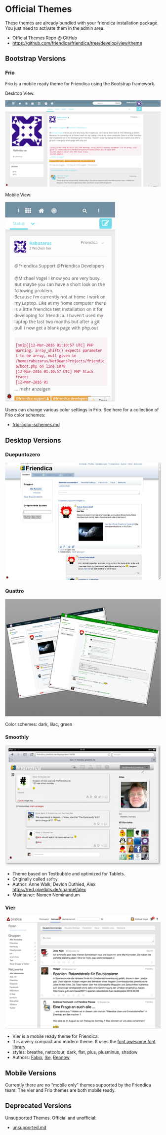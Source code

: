 # Official Themes

These themes are already bundled with your friendica installation package. You just need to activate them in the admin area.

* Official Themes Repo @ GitHub
* https://github.com/friendica/friendica/tree/develop/view/theme

## Bootstrap Versions

### Frio

Frio is a mobile ready theme for Friendica using the Bootstrap framework.

Desktop View:

![Frio desktop](https://github.com/friendica/friendica/raw/develop/view/theme/frio/img/screenshots/screenshot.png)

Mobile View:

![Frio mobile](https://github.com/friendica/friendica/raw/develop/view/theme/frio/img/screenshots/screenshot-mobile.png)

Users can change various color settings in Frio. See here for a collection of Frio color schemes:

* [frio-color-schemes.md](frio-color-schemes.md)

## Desktop Versions

### Duepuntozero

![Duepuntozero](https://github.com/friendica/friendica/raw/develop/view/theme/duepuntozero/screenshot.jpg)

### Quattro

![Quattro](https://github.com/friendica/friendica/raw/develop/view/theme/quattro/screenshot.jpg)

Color schemes: dark, lilac, green

### Smoothly

![Smoothly](https://github.com/friendica/friendica/raw/develop/view/theme/smoothly/screenshot.png)

* Theme based on Testbubble and optimized for Tablets.
* Originally called `softy`
* Author: Anne Walk, Devlon Duthied, Alex <https://red.pixelbits.de/channel/alex>
* Maintainer: Nomen Nominandum

### Vier

![Vier](https://github.com/friendica/friendica/raw/develop/view/theme/vier/screenshot.png)

* Vier is a mobile ready theme for Friendica.
* It is a very compact and modern theme. It uses the [font awesome font library](http://fortawesome.github.com/Font-Awesome/)
* styles: breathe, netcolour, dark, flat, plus, plusminus, shadow
* Authors: [Fabio](https://social.gl-como.it/profile/fabrixxm),  [Ike](https://pirati.ca/profile/heluecht), [Beanow](https://github.com/Beanow)

## Mobile Versions

Currently there are no “mobile only” themes supported by the Friendica team. The vier and Frio themes are both mobile ready.

## Deprecated Versions

Unsupported Themes. Official and unofficial:

* [unsupported.md](unsupported.md)
